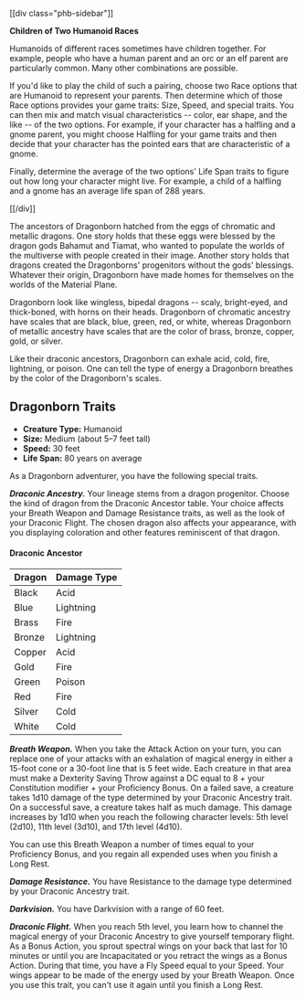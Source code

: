 [[div class="phb-sidebar"]]

**Children of Two Humanoid Races**

Humanoids of different races sometimes have children together. For example, people who have a human parent and an orc or an elf parent are particularly common. Many other combinations are possible.

If you'd like to play the child of such a pairing, choose two Race options that are Humanoid to represent your parents. Then determine which of those Race options provides your game traits: Size, Speed, and special traits. You can then mix and match visual characteristics -- color, ear shape, and the like -- of the two options. For example, if your character has a halfling and a gnome parent, you might choose Halfling for your game traits and then decide that your character has the pointed ears that are characteristic of a gnome.

Finally, determine the average of the two options' Life Span traits to figure out how long your character might live. For example, a child of a halfling and a gnome has an average life span of 288 years.

[[/div]]

The ancestors of Dragonborn hatched from the eggs of chromatic and metallic dragons. One story holds that these eggs were blessed by the dragon gods Bahamut and Tiamat, who wanted to populate the worlds of the multiverse with people created in their image. Another story holds that dragons created the Dragonborns' progenitors without the gods' blessings. Whatever their origin, Dragonborn have made homes for themselves on the worlds of the Material Plane.

Dragonborn look like wingless, bipedal dragons -- scaly, bright-eyed, and thick-boned, with horns on their heads. Dragonborn of chromatic ancestry have scales that are black, blue, green, red, or white, whereas Dragonborn of metallic ancestry have scales that are the color of brass, bronze, copper, gold, or silver.

Like their draconic ancestors, Dragonborn can exhale acid, cold, fire, lightning, or poison. One can tell the type of energy a Dragonborn breathes by the color of the Dragonborn's scales.

## Dragonborn Traits

* **Creature Type:** Humanoid
* **Size:** Medium (about 5–7 feet tall)
* **Speed:** 30 feet
* **Life Span:** 80 years on average

As a Dragonborn adventurer, you have the following special traits.

***Draconic Ancestry.*** Your lineage stems from a dragon progenitor. Choose the kind of dragon from the Draconic Ancestor table. Your choice affects your Breath Weapon and Damage Resistance traits, as well as the look of your Draconic Flight. The chosen dragon also affects your appearance, with you displaying coloration and other features reminiscent of that dragon.

#### Draconic Ancestor

| Dragon | Damage Type |
|--------|-------------|
| Black  | Acid        |
| Blue   | Lightning   |
| Brass  | Fire        |
| Bronze | Lightning   |
| Copper | Acid        |
| Gold   | Fire        |
| Green  | Poison      |
| Red    | Fire        |
| Silver | Cold        |
| White  | Cold        |

***Breath Weapon.*** When you take the Attack Action on your turn, you can replace one of your attacks with an exhalation of magical energy in either a 15-foot cone or a 30-foot line that is 5 feet wide. Each creature in that area must make a Dexterity Saving Throw against a DC equal to 8 + your Constitution modifier + your Proficiency Bonus. On a failed save, a creature takes 1d10 damage of the type determined by your Draconic Ancestry trait. On a successful save, a creature takes half as much damage. This damage increases by 1d10 when you reach the following character levels: 5th level (2d10), 11th level (3d10), and 17th level (4d10).

You can use this Breath Weapon a number of times equal to your Proficiency Bonus, and you regain all expended uses when you finish a Long Rest.

***Damage Resistance.*** You have Resistance to the damage type determined by your Draconic Ancestry trait.

***Darkvision.*** You have Darkvision with a range of 60 feet.

***Draconic Flight.*** When you reach 5th level, you learn how to channel the magical energy of your Draconic Ancestry to give yourself temporary flight. As a Bonus Action, you sprout spectral wings on your back that last for 10 minutes or until you are Incapacitated or you retract the wings as a Bonus Action. During that time, you have a Fly Speed equal to your Speed. Your wings appear to be made of the energy used by your Breath Weapon. Once you use this trait, you can't use it again until you finish a Long Rest.
